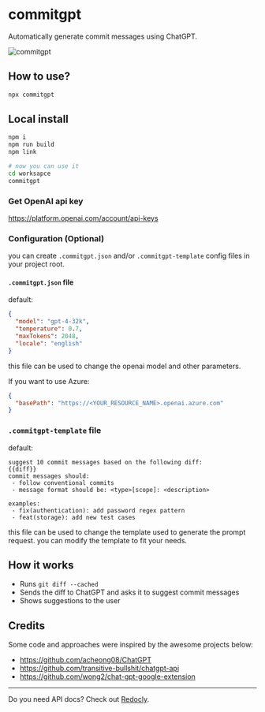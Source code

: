 # commitgpt

Automatically generate commit messages using ChatGPT.

![commitgpt](https://user-images.githubusercontent.com/3975738/205517867-1e7533ae-a8e7-4c0d-afb6-d259635f3f9d.gif)

## How to use?

```bash
npx commitgpt
```

## Local install

```bash
npm i
npm run build
npm link

# now you can use it
cd worksapce
commitgpt
```

### Get OpenAI api key
https://platform.openai.com/account/api-keys

### Configuration (Optional)
you can create `.commitgpt.json` and/or `.commitgpt-template` config files in your project root. 

#### `.commitgpt.json` file
default: 
```json
{
  "model": "gpt-4-32k",
  "temperature": 0.7,
  "maxTokens": 2048,
  "locale": "english"
}
```
this file can be used to change the openai model and other parameters.

If you want to use Azure:
```json
{
  "basePath": "https://<YOUR_RESOURCE_NAME>.openai.azure.com"
}
```

### `.commitgpt-template` file
default:
```
suggest 10 commit messages based on the following diff:
{{diff}}
commit messages should:
 - follow conventional commits
 - message format should be: <type>[scope]: <description>

examples:
 - fix(authentication): add password regex pattern
 - feat(storage): add new test cases
```

this file can be used to change the template used to generate the prompt request. you can modify the template to fit your needs.

## How it works

- Runs `git diff --cached`
- Sends the diff to ChatGPT and asks it to suggest commit messages
- Shows suggestions to the user

## Credits

Some code and approaches were inspired by the awesome projects below:

- https://github.com/acheong08/ChatGPT
- https://github.com/transitive-bullshit/chatgpt-api
- https://github.com/wong2/chat-gpt-google-extension

----

Do you need API docs? Check out [Redocly](https://redocly.com).
